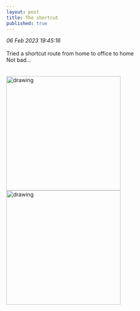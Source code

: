 ```yaml
---
layout: post
title: The shortcut
published: true
---
```

_06 Feb 2023 19:45:16_
<br>
<br>
Tried a shortcut route from home to office to home
<br>
Not bad...
<br>
<br>
<br>
<img src="https://drive.google.com/uc?export=view&id=12dtkTQIaNmP-7ZQSv2alRPnOyImpq5eF" alt="drawing" width="300"/>
<img src="https://drive.google.com/uc?export=view&id=1SwOZFUEGJQsdKtq7QpmzdUDVynRrLH9q" alt="drawing" width="300"/>

